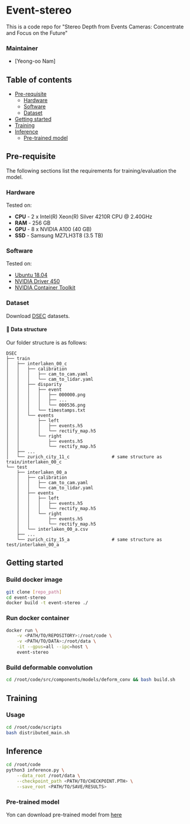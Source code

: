# Event-stereo
This is a code repo for "Stereo Depth from Events Cameras: Concentrate and Focus on the Future"

### Maintainer
* [Yeong-oo Nam]

## Table of contents
- [Pre-requisite](#pre-requisite)
    * [Hardware](#hardware)
    * [Software](#software)
    * [Dataset](#dataset)
- [Getting started](#getting-started)
- [Training](#training)
- [Inference](#inference)
    * [Pre-trained model](#pre-trained-model)

## Pre-requisite
The following sections list the requirements for training/evaluation the model.

### Hardware
Tested on:
- **CPU** - 2 x Intel(R) Xeon(R) Silver 4210R CPU @ 2.40GHz
- **RAM** - 256 GB
- **GPU** - 8 x NVIDIA A100 (40 GB)
- **SSD** - Samsung MZ7LH3T8 (3.5 TB)

### Software
Tested on:
- [Ubuntu 18.04](https://ubuntu.com/)
- [NVIDIA Driver 450](https://www.nvidia.com/Download/index.aspx)
- [NVIDIA Container Toolkit](https://github.com/NVIDIA/nvidia-docker)

### Dataset
Download [DSEC](https://dsec.ifi.uzh.ch/) datasets.

#### 📂 Data structure
Our folder structure is as follows:
```
DSEC
├── train
│   ├── interlaken_00_c
│   │   ├── calibration
│   │   │   ├── cam_to_cam.yaml
│   │   │   └── cam_to_lidar.yaml
│   │   ├── disparity
│   │   │   ├── event
│   │   │   │   ├── 000000.png
│   │   │   │   ├── ...
│   │   │   │   └── 000536.png
│   │   │   └── timestamps.txt
│   │   └── events
│   │       ├── left
│   │       │   ├── events.h5
│   │       │   └── rectify_map.h5
│   │       └── right
│   │           ├── events.h5
│   │           └── rectify_map.h5
│   ├── ...
│   └── zurich_city_11_c                # same structure as train/interlaken_00_c
└── test
    ├── interlaken_00_a
    │   ├── calibration
    │   │   ├── cam_to_cam.yaml
    │   │   └── cam_to_lidar.yaml
    │   ├── events
    │   │   ├── left
    │   │   │   ├── events.h5
    │   │   │   └── rectify_map.h5
    │   │   └── right
    │   │       ├── events.h5
    │   │       └── rectify_map.h5
    │   └── interlaken_00_a.csv
    ├── ...
    └── zurich_city_15_a                # same structure as test/interlaken_00_a
```

## Getting started

### Build docker image
```bash
git clone [repo_path]
cd event-stereo
docker build -t event-stereo ./
```

### Run docker container
```bash
docker run \
    -v <PATH/TO/REPOSITORY>:/root/code \
    -v <PATH/TO/DATA>:/root/data \
    -it --gpus=all --ipc=host \
    event-stereo
```

### Build deformable convolution
```bash
cd /root/code/src/components/models/deform_conv && bash build.sh
```

## Training
### Usage
```bash
cd /root/code/scripts
bash distributed_main.sh
```

## Inference
```bash
cd /root/code
python3 inference.py \
    --data_root /root/data \
    --checkpoint_path <PATH/TO/CHECKPOINT.PTH> \
    --save_root <PATH/TO/SAVE/RESULTS>
```

### Pre-trained model
Yon can download pre-trained model from [here](https://drive.google.com/file/d/14_tmyMsXkd1H_0LWWe8GOXa_86OjsboG/view?usp=sharing)
